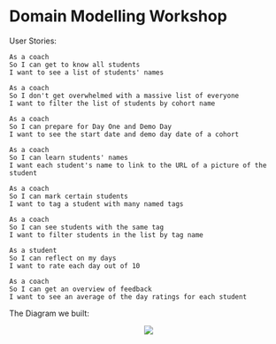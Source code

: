 # Domain Modelling Workshop

User Stories:
```
As a coach
So I can get to know all students
I want to see a list of students' names
```
```
As a coach
So I don't get overwhelmed with a massive list of everyone
I want to filter the list of students by cohort name
```
```
As a coach
So I can prepare for Day One and Demo Day
I want to see the start date and demo day date of a cohort
```
```
As a coach
So I can learn students' names
I want each student's name to link to the URL of a picture of the student
```
```
As a coach
So I can mark certain students
I want to tag a student with many named tags
```
```
As a coach
So I can see students with the same tag
I want to filter students in the list by tag name
```
```
As a student
So I can reflect on my days
I want to rate each day out of 10
```
```
As a coach
So I can get an overview of feedback
I want to see an average of the day ratings for each student
```

The Diagram we built:
<center>
  <img src='/images/sheet.png'/>
</center>
